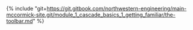 {% include "git+https://git.gitbook.com/northwestern-engineering/main-mccormick-site.git/module_1_cascade_basics_1_getting_familiar/the-toolbar.md" %}
